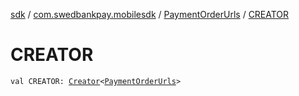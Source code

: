 [sdk](../../index.md) / [com.swedbankpay.mobilesdk](../index.md) / [PaymentOrderUrls](index.md) / [CREATOR](./-c-r-e-a-t-o-r.md)

# CREATOR

`val CREATOR: `[`Creator`](https://developer.android.com/reference/android/os/Parcelable/Creator.html)`<`[`PaymentOrderUrls`](index.md)`>`